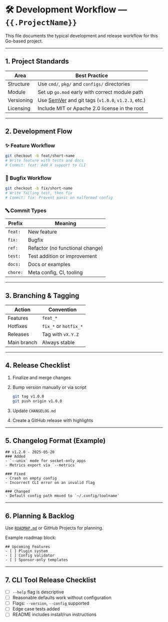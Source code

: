 # 🛠 Development Workflow — `{{.ProjectName}}`

This file documents the typical development and release workflow for this Go-based project.

---

## 1. Project Standards

| Area         | Best Practice                                                            |
|--------------|--------------------------------------------------------------------------|
| Structure    | Use `cmd/`, `pkg/` and `configs/` directories                            |
| Module       | Set up `go.mod` early with correct module path                           |
| Versioning   | Use [SemVer](https://semver.org) and git tags (`v1.0.0`, `v1.2.3`, etc.) |
| Licensing    | Include MIT or Apache 2.0 license in the root                            |

---

## 2. Development Flow

### ✨ Feature Workflow

```bash
git checkout -b feat/short-name
# Write feature with tests and docs
# Commit: feat: Add X support to CLI
```

### 🐛 Bugfix Workflow

```bash
git checkout -b fix/short-name
# Write failing test, then fix
# Commit: fix: Prevent panic on malformed config
```

### 🔤 Commit Types

| Prefix   | Meaning                         |
|----------|---------------------------------|
| `feat:`  | New feature                     |
| `fix:`   | Bugfix                          |
| `ref:`   | Refactor (no functional change) |
| `test:`  | Test addition or improvement    |
| `docs:`  | Docs or examples                |
| `chore:` | Meta config, CI, tooling        |

---

## 3. Branching & Tagging

| Action      | Convention            |
|-------------|-----------------------|
| Features    | `feat_*`              |
| Hotfixes    | `fix_*` or `hotfix_*` |
| Releases    | Tag with `vX.Y.Z`     |
| Main branch | Always stable         |

---

## 4. Release Checklist

1. Finalize and merge changes
2. Bump version manually or via script

   ```bash
   git tag v1.0.0
   git push origin v1.0.0
   ```
3. Update `CHANGELOG.md`
4. Create a GitHub release with highlights

---

## 5. Changelog Format (Example)

```
## v1.2.0 - 2025-05-20
### Added
- `--unix` mode for socket-only apps
- Metrics export via `--metrics`

### Fixed
- Crash on empty config
- Incorrect CLI error on an invalid flag

### Changed
- Default config path moved to `~/.config/toolname`
```

---

## 6. Planning & Backlog

Use [`ROADMAP.md`](./ROADMAP.md) or GitHub Projects for planning.

Example roadmap block:

```
## Upcoming Features
- [ ] Plugin system
- [ ] Config validator
- [ ] Sponsor-only templates
```

---

## 7. CLI Tool Release Checklist

* [ ] `--help` flag is descriptive
* [ ] Reasonable defaults work without configuration
* [ ] Flags: `--version`, `--config` supported
* [ ] Edge case tests added
* [ ] README includes install/run instructions
